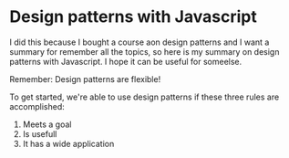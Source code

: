 # Design patterns with Javascript
I did this because I bought a course aon design patterns and I want a summary for remember all the topics, so here is my summary on design patterns with Javascript. I hope it can be useful for someelse. 

Remember: Design patterns are flexible!

To get started, we're able to use design patterns if these three rules are accomplished:
1. Meets a goal
2. Is usefull
3. It has a wide application

